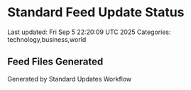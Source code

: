 # Standard Feed Update Status
Last updated: Fri Sep  5 22:20:09 UTC 2025
Categories: technology,business,world

## Feed Files Generated

Generated by Standard Updates Workflow
